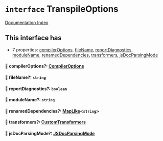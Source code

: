 # `interface` TranspileOptions

[Documentation Index](../README.md)

## This interface has

- 7 properties:
[compilerOptions](#-compileroptions-compileroptions),
[fileName](#-filename-string),
[reportDiagnostics](#-reportdiagnostics-boolean),
[moduleName](#-modulename-string),
[renamedDependencies](#-renameddependencies-maplikestring),
[transformers](#-transformers-customtransformers),
[jsDocParsingMode](#-jsdocparsingmode-jsdocparsingmode)


#### 📄 compilerOptions?: [CompilerOptions](../interface.CompilerOptions/README.md)



#### 📄 fileName?: `string`



#### 📄 reportDiagnostics?: `boolean`



#### 📄 moduleName?: `string`



#### 📄 renamedDependencies?: [MapLike](../interface.MapLike/README.md)\<`string`>



#### 📄 transformers?: [CustomTransformers](../interface.CustomTransformers/README.md)



#### 📄 jsDocParsingMode?: [JSDocParsingMode](../enum.JSDocParsingMode/README.md)



